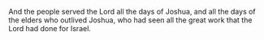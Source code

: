 And the people served the Lord all the days of Joshua, and all the days of the elders who outlived Joshua, who had seen all the great work that the Lord had done for Israel.
